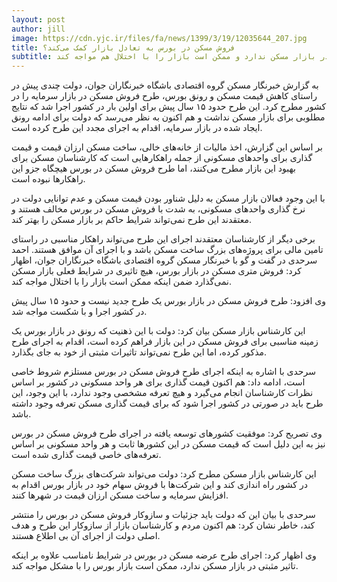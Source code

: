```yaml
---
layout: post
author: jill
image: https://cdn.yjc.ir/files/fa/news/1399/3/19/12035644_207.jpg
title: فروش مسکن در بورس به تعادل بازار کمک می‌کند؟
subtitle: برخی کارشناسان معتقدند فروش مسکن در بورس، تاثیر چندانی در بازار مسکن ندارد و ممکن است بازار را با اختلال هم مواجه کند.
---
```

به گزارش خبرنگار مسکن گروه اقتصادی باشگاه خبرنگاران جوان، دولت چندی پیش در راستای کاهش قیمت مسکن و رونق بورس، طرح فروش مسکن در بازار سرمایه را در کشور مطرح کرد. این طرح حدود ۱۵ سال پیش برای اولین بار در کشور اجرا شد که نتایج مطلوبی برای بازار مسکن نداشت و هم اکنون به نظر می‌رسد که دولت برای ادامه رونق ایجاد شده در بازار سرمایه، اقدام به اجرای مجدد این طرح کرده است.

بر اساس این گزارش، اخذ مالیات از خانه‌های خالی، ساخت مسکن ارزان قیمت و قیمت گذاری برای واحد‌های مسکونی از جمله راهکار‌هایی است که کارشناسان  مسکن برای بهبود این بازار مطرح می‌کنند، اما طرح فروش مسکن در بورس هیچگاه جزو این راهکار‌ها نبوده است.

با این وجود فعالان بازار مسکن به دلیل شناور بودن قیمت مسکن و عدم توانایی دولت در نرخ گذاری واحد‌های مسکونی، به شدت با فروش مسکن در بورس مخالف هستند و معتقدند این طرح نمی‌تواند شرایط حاکم بر بازار مسکن را بهتر کند.

برخی دیگر از کارشناسان معتقدند اجرای این طرح می‌تواند راهکار مناسبی در راستای تامین مالی برای پروژه‌های بزرگ ساخت مسکن باشد و با اجرای آن موافق هستند.
 احمد سرحدی در گفت و گو با خبرنگار مسکن گروه اقتصادی باشگاه خبرنگاران جوان، اظهار کرد: فروش متری مسکن در بازار بورس، هیچ تاثیری در شرایط فعلی بازار مسکن نمی‌گذارد ضمن اینکه ممکن است بازار را با اختلال مواجه کند.

وی افزود: طرح فروش مسکن در بازار بورس یک طرح جدید نیست و حدود ۱۵ سال پیش در کشور اجرا و با شکست مواجه شد.

این کارشناس بازار مسکن بیان کرد: دولت با این ذهنیت که رونق در بازار بورس یک زمینه مناسبی برای فروش مسکن در این بازار فراهم کرده است، اقدام به اجرای طرح مذکور کرده، اما این طرح نمی‌تواند تاثیرات مثبتی از خود به جای بگذارد.

سرحدی با اشاره به اینکه اجرای طرح فروش مسکن در بورس مستلزم شروط خاصی است، ادامه داد: هم اکنون قیمت گذاری برای هر واحد مسکونی در کشور بر اساس نظرات کارشناسان انجام می‌گیرد و هیچ تعرفه مشخصی وجود ندارد، با این وجود، این طرح باید در صورتی در کشور اجرا شود که برای قیمت گذاری مسکن تعرفه وجود داشته باشد.

وی تصریح کرد: موفقیت کشور‌های توسعه یافته در اجرای طرح فروش مسکن در بورس نیز به این دلیل است که قیمت مسکن در این کشور‌ها ثابت و هر واحد مسکونی بر اساس تعرفه‌های خاصی قیمت گذاری شده است.

این کارشناس بازار مسکن مطرح کرد: دولت می‌تواند شرکت‌های بزرگ ساخت مسکن در کشور راه اندازی کند و این شرکت‌ها با فروش سهام خود در بازار بورس اقدام به افزایش سرمایه و ساخت مسکن ارزان قیمت در شهر‌ها کنند.

سرحدی با بیان این که دولت باید جزئیات و سازوکار فروش مسکن در بورس را منتشر کند، خاطر نشان کرد: هم اکنون مردم و کارشناسان بازار از سازوکار این طرح و هدف اصلی دولت از اجرای آن بی اطلاع هستند.

وی اظهار کرد: اجرای طرح عرضه مسکن در بورس در شرایط نامناسب علاوه بر اینکه تاثیر مثبتی در بازار مسکن ندارد، ممکن است بازار بورس را با مشکل مواجه کند.